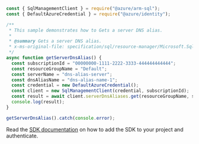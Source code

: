 ```javascript
const { SqlManagementClient } = require("@azure/arm-sql");
const { DefaultAzureCredential } = require("@azure/identity");

/**
 * This sample demonstrates how to Gets a server DNS alias.
 *
 * @summary Gets a server DNS alias.
 * x-ms-original-file: specification/sql/resource-manager/Microsoft.Sql/preview/2020-11-01-preview/examples/ServerDnsAliasGet.json
 */
async function getServerDnsAlias() {
  const subscriptionId = "00000000-1111-2222-3333-444444444444";
  const resourceGroupName = "Default";
  const serverName = "dns-alias-server";
  const dnsAliasName = "dns-alias-name-1";
  const credential = new DefaultAzureCredential();
  const client = new SqlManagementClient(credential, subscriptionId);
  const result = await client.serverDnsAliases.get(resourceGroupName, serverName, dnsAliasName);
  console.log(result);
}

getServerDnsAlias().catch(console.error);
```

Read the [SDK documentation](https://github.com/Azure/azure-sdk-for-js/blob/%40azure%2Farm-sql_9.0.1/sdk/sql/arm-sql/README.md) on how to add the SDK to your project and authenticate.
